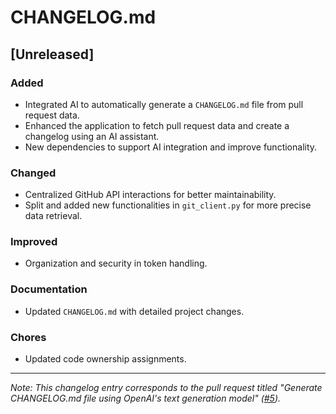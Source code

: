 # CHANGELOG.md

## [Unreleased]

### Added
- Integrated AI to automatically generate a `CHANGELOG.md` file from pull request data.
- Enhanced the application to fetch pull request data and create a changelog using an AI assistant.
- New dependencies to support AI integration and improve functionality.

### Changed
- Centralized GitHub API interactions for better maintainability.
- Split and added new functionalities in `git_client.py` for more precise data retrieval.

### Improved
- Organization and security in token handling.

### Documentation
- Updated `CHANGELOG.md` with detailed project changes.

### Chores
- Updated code ownership assignments.

---

*Note: This changelog entry corresponds to the pull request titled "Generate CHANGELOG.md file using OpenAI's text generation model" ([#5](https://github.com/LiteObject/changelog-with-ai/pull/5)).*